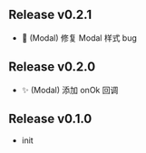 ## Release v0.2.1
- 🐛 (Modal) 修复 Modal 样式 bug

## Release v0.2.0
- ✨ (Modal) 添加 onOk 回调

## Release v0.1.0
- init

